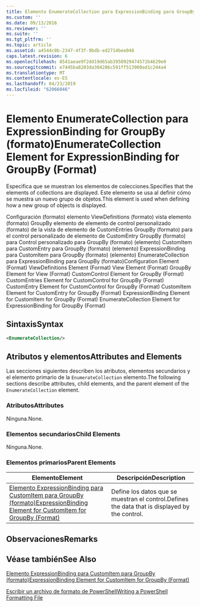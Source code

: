```yaml
---
title: Elemento EnumerateCollection para ExpressionBinding para GroupBy (formato) | Microsoft Docs
ms.custom: ''
ms.date: 09/13/2016
ms.reviewer: ''
ms.suite: ''
ms.tgt_pltfrm: ''
ms.topic: article
ms.assetid: a4544c0b-2347-4f3f-9bdb-ed2714bee048
caps.latest.revision: 6
ms.openlocfilehash: 8541aeae9f2dd19d65ab3950929474572b4629e0
ms.sourcegitcommit: e7445ba8203da304286c591ff513900ad1c244a4
ms.translationtype: MT
ms.contentlocale: es-ES
ms.lasthandoff: 04/23/2019
ms.locfileid: "62066046"
---
```

# <a name="enumeratecollection-element-for-expressionbinding-for-groupby-format"></a><span data-ttu-id="c4455-102">Elemento EnumerateCollection para ExpressionBinding for GroupBy (formato)</span><span class="sxs-lookup"><span data-stu-id="c4455-102">EnumerateCollection Element for ExpressionBinding for GroupBy (Format)</span></span>

<span data-ttu-id="c4455-103">Especifica que se muestran los elementos de colecciones.</span><span class="sxs-lookup"><span data-stu-id="c4455-103">Specifies that the elements of collections are displayed.</span></span> <span data-ttu-id="c4455-104">Este elemento se usa al definir cómo se muestra un nuevo grupo de objetos.</span><span class="sxs-lookup"><span data-stu-id="c4455-104">This element is used when defining how a new group of objects is displayed.</span></span>

<span data-ttu-id="c4455-105">Configuración (formato) elemento ViewDefinitions (formato) vista elemento (formato) GroupBy elemento de elemento de control personalizado (formato) de la vista de elemento de CustomEntries GroupBy (formato) para el control personalizado de elemento de CustomEntry GroupBy (formato) para Control personalizado para GroupBy (formato) (elemento) CustomItem para CustomEntry para GroupBy (formato) (elemento) ExpressionBinding para CustomItem para GroupBy (formato) (elemento) EnumerateCollection para ExpressionBinding para GroupBy (formato)</span><span class="sxs-lookup"><span data-stu-id="c4455-105">Configuration Element (Format) ViewDefinitions Element (Format) View Element (Format) GroupBy Element for View (Format) CustomControl Element for GroupBy (Format) CustomEntries Element for CustomControl for GroupBy (Format) CustomEntry Element for CustomControl for GroupBy (Format) CustomItem Element for CustomEntry for GroupBy (Format) ExpressionBinding Element for CustomItem for GroupBy (Format) EnumerateCollection Element for ExpressionBinding for GroupBy (Format)</span></span>

## <a name="syntax"></a><span data-ttu-id="c4455-106">Sintaxis</span><span class="sxs-lookup"><span data-stu-id="c4455-106">Syntax</span></span>

```xml
<EnumerateCollection/>
```

## <a name="attributes-and-elements"></a><span data-ttu-id="c4455-107">Atributos y elementos</span><span class="sxs-lookup"><span data-stu-id="c4455-107">Attributes and Elements</span></span>

<span data-ttu-id="c4455-108">Las secciones siguientes describen los atributos, elementos secundarios y el elemento primario de la `EnumerateCollection` elemento.</span><span class="sxs-lookup"><span data-stu-id="c4455-108">The following sections describe attributes, child elements, and the parent element of the `EnumerateCollection` element.</span></span>

### <a name="attributes"></a><span data-ttu-id="c4455-109">Atributos</span><span class="sxs-lookup"><span data-stu-id="c4455-109">Attributes</span></span>

<span data-ttu-id="c4455-110">Ninguna.</span><span class="sxs-lookup"><span data-stu-id="c4455-110">None.</span></span>

### <a name="child-elements"></a><span data-ttu-id="c4455-111">Elementos secundarios</span><span class="sxs-lookup"><span data-stu-id="c4455-111">Child Elements</span></span>

<span data-ttu-id="c4455-112">Ninguna.</span><span class="sxs-lookup"><span data-stu-id="c4455-112">None.</span></span>

### <a name="parent-elements"></a><span data-ttu-id="c4455-113">Elementos primarios</span><span class="sxs-lookup"><span data-stu-id="c4455-113">Parent Elements</span></span>

|<span data-ttu-id="c4455-114">Elemento</span><span class="sxs-lookup"><span data-stu-id="c4455-114">Element</span></span>|<span data-ttu-id="c4455-115">Descripción</span><span class="sxs-lookup"><span data-stu-id="c4455-115">Description</span></span>|
|-------------|-----------------|
|[<span data-ttu-id="c4455-116">Elemento ExpressionBinding para CustomItem para GroupBy (formato)</span><span class="sxs-lookup"><span data-stu-id="c4455-116">ExpressionBinding Element for CustomItem for GroupBy (Format)</span></span>](./expressionbinding-element-for-customitem-for-groupby-format.md)|<span data-ttu-id="c4455-117">Define los datos que se muestran el control.</span><span class="sxs-lookup"><span data-stu-id="c4455-117">Defines the data that is displayed by the control.</span></span>|

## <a name="remarks"></a><span data-ttu-id="c4455-118">Observaciones</span><span class="sxs-lookup"><span data-stu-id="c4455-118">Remarks</span></span>

## <a name="see-also"></a><span data-ttu-id="c4455-119">Véase también</span><span class="sxs-lookup"><span data-stu-id="c4455-119">See Also</span></span>

[<span data-ttu-id="c4455-120">Elemento ExpressionBinding para CustomItem para GroupBy (formato)</span><span class="sxs-lookup"><span data-stu-id="c4455-120">ExpressionBinding Element for CustomItem for GroupBy (Format)</span></span>](./expressionbinding-element-for-customitem-for-groupby-format.md)

[<span data-ttu-id="c4455-121">Escribir un archivo de formato de PowerShell</span><span class="sxs-lookup"><span data-stu-id="c4455-121">Writing a PowerShell Formatting File</span></span>](./writing-a-powershell-formatting-file.md)
